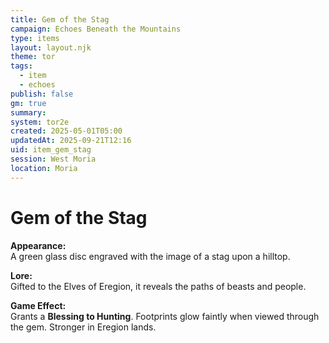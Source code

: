 ```yaml
---
title: Gem of the Stag
campaign: Echoes Beneath the Mountains
type: items
layout: layout.njk
theme: tor
tags:
  - item
  - echoes
publish: false
gm: true
summary:
system: tor2e
created: 2025-05-01T05:00
updatedAt: 2025-09-21T12:16
uid: item_gem_stag
session: West Moria
location: Moria
---
```


# Gem of the Stag

**Appearance:**  
A green glass disc engraved with the image of a stag upon a hilltop.

**Lore:**  
Gifted to the Elves of Eregion, it reveals the paths of beasts and people.

**Game Effect:**  
Grants a **Blessing to Hunting**. Footprints glow faintly when viewed through the gem. Stronger in Eregion lands.

